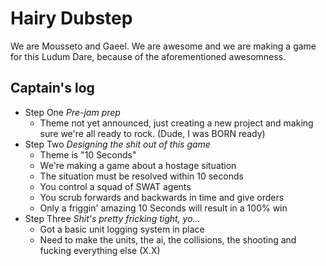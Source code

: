 Hairy Dubstep
=============

We are Mousseto and Gaeel. We are awesome and we are making a game for this Ludum Dare, because of the aforementioned awesomness.




Captain's log
-------------

+ Step One *Pre-jam prep*
	+ Theme not yet announced, just creating a new project and making sure we're all ready to rock. (Dude, I was BORN ready)
+ Step Two *Designing the shit out of this game*
	+ Theme is "10 Seconds"
	+ We're making a game about a hostage situation
	+ The situation must be resolved within 10 seconds
	+ You control a squad of SWAT agents
	+ You scrub forwards and backwards in time and give orders
	+ Only a friggin' amazing 10 Seconds will result in a 100% win
+ Step Three *Shit's pretty fricking tight, yo...*
	+ Got a basic unit logging system in place
	+ Need to make the units, the ai, the collisions, the shooting and fucking everything else (X.X)